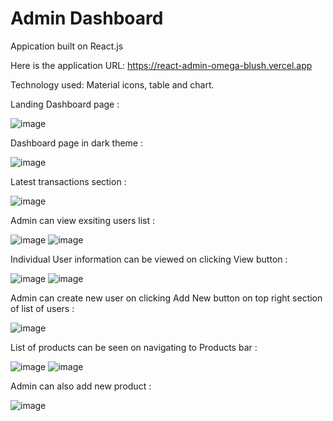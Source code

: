 # Admin Dashboard

Appication built on React.js

Here is the application URL: https://react-admin-omega-blush.vercel.app

Technology used: Material icons, table and chart.

Landing Dashboard page :

![image](https://user-images.githubusercontent.com/107784718/180654948-9caf8751-167e-4b9a-bf2d-964c88be1cc8.png)

Dashboard page in dark theme :

![image](https://user-images.githubusercontent.com/107784718/180655006-48ff8be8-a56f-49c1-80b0-360d698f06d9.png)

Latest transactions section :

![image](https://user-images.githubusercontent.com/107784718/180654964-2c9f488c-7f87-41af-83b8-348463277b63.png)

Admin can view exsiting users list :

![image](https://user-images.githubusercontent.com/107784718/180655024-6c861478-0e8c-4c2a-97b2-f1d3f02766ae.png)
![image](https://user-images.githubusercontent.com/107784718/180655068-a7c29c06-10e8-4d6a-8039-47136367cd62.png)


Individual User information can be viewed on clicking View button :

![image](https://user-images.githubusercontent.com/107784718/180655053-e6296731-6d2b-424f-bbcc-6a9bd91849ed.png)
![image](https://user-images.githubusercontent.com/107784718/180655077-4afb4cea-88ff-4bda-8513-e43dc524898f.png)

Admin can create new user on clicking Add New button on top right section of list of users :

![image](https://user-images.githubusercontent.com/107784718/180655096-5daec6fa-a8a1-46eb-bcf7-322337ad158c.png)

List of products can be seen on navigating to Products bar :

![image](https://user-images.githubusercontent.com/107784718/180655141-8c9a90cc-55f8-4af7-a605-9e5ffbd84933.png)
![image](https://user-images.githubusercontent.com/107784718/180655145-6670b00a-48fd-40fe-ab01-d30d50bfc05c.png)

Admin can also add new product :

![image](https://user-images.githubusercontent.com/107784718/180655165-df128b1d-995e-4f3e-a78b-20e66ed346d0.png)

